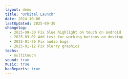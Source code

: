 ```yaml
---
layout: demo
title: "Orbital Launch"
date: 2024-10-06
lastUpdated: 2025-09-30
changelog:
  - 2025-09-30 Fix blue highlight on touch on android
  - 2025-03-02 Add test for working buttons on desktop
  - 2025-01-26 Fix audio bugs
  - 2025-01-12 Fix blurry graphics
techs: 
  - multitouch
sound: true
music: true
hasReports: true
---
```


